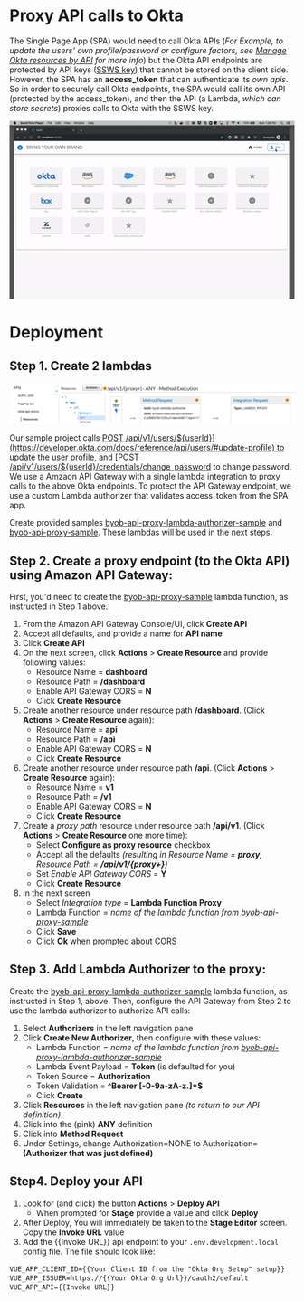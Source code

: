# Proxy API calls to Okta
The Single Page App (SPA) would need to call Okta APIs (*For Example, to update the users' own profile/password or configure factors, see [Manage Okta resources by API](https://developer.okta.com/docs/reference/#manage-okta-resources) for more info*) but the Okta API endpoints are protected by API keys ([SSWS key](https://developer.okta.com/docs/reference/api-overview/#authentication)) that cannot be stored on the client side. However, the SPA has an **access_token** that can authenticate its *own apis*. So in order to securely call Okta endpoints, the SPA would call its own API (protected by the access_token), and then the API (a Lambda, *which can store secrets*) proxies calls to Okta with the SSWS key.

![alt text](../images/byob-demo-crud.gif)


# Deployment

## Step 1. Create 2 lambdas
![alt text](../images/apigateway.png)

Our sample project calls [POST /api/v1/users/${userId}](https://developer.okta.com/docs/reference/api/users/#update-profile) to update the user profile, and [POST /api/v1/users/${userId}/credentials/change_password](https://developer.okta.com/docs/reference/api/users/#change-password) to change password. We use a Amzaon API Gateway with a single lambda integration to proxy calls to the above Okta endpoints. To protect the API Gateway endpoint, we use a custom Lambda authorizer that validates access_token from the SPA app.

Create provided samples [byob-api-proxy-lambda-authorizer-sample](/api/byob-api-proxy-lambda-authorizer-sample) and [byob-api-proxy-sample](/api/byob-api-proxy-sample). These lambdas will be used in the next steps.

## Step 2. Create a proxy endpoint (to the Okta API) using Amazon API Gateway:
First, you'd need to create the [byob-api-proxy-sample](/api/byob-api-proxy-sample) lambda function, as instructed in Step 1 above.

1. From the Amazon API Gateway Console/UI, click **Create API**
2. Accept all defaults, and provide a name for **API name**
3. Click **Create API**
4. On the next screen, click **Actions** > **Create Resource** and provide following values:
    * Resource Name = **dashboard**
    * Resource Path = **/dashboard**
    * Enable API Gateway CORS = **N**
    * Click **Create Resource**
5. Create another resource under resource path **/dashboard**. (Click **Actions** > **Create Resource** again):
    * Resource Name = **api**
    * Resource Path = **/api** 
    * Enable API Gateway CORS = **N**
    * Click **Create Resource**
6. Create another resource under resource path **/api**. (Click **Actions** > **Create Resource** again):
    * Resource Name = **v1**
    * Resource Path = **/v1** 
    * Enable API Gateway CORS = **N**
    * Click **Create Resource**
7. Create a *proxy path* resource under resource path **/api/v1**. (Click **Actions** > **Create Resource** one more time):
    * Select **Configure as proxy resource** checkbox
    * Accept all the defaults *(resulting in Resource Name = **proxy**, Resource Path = **/api/v1/{proxy+}**)*
    * Set *Enable API Gateway CORS* = **Y**
    * Click **Create Resource**
8. In the next screen
    * Select *Integration type* = **Lambda Function Proxy**
    * Lambda Function = *name of the lambda function from [byob-api-proxy-sample](/api/byob-api-proxy-sample)*
    * Click **Save**
    * Click **Ok** when prompted about CORS

## Step 3. Add Lambda Authorizer to the proxy:
Create the [byob-api-proxy-lambda-authorizer-sample](/api/byob-api-proxy-lambda-authorizer-sample) lambda function, as instructed in Step 1, above. Then, configure the API Gateway from Step 2 to use the lambda authorizer to authorize API calls:

1. Select **Authorizers** in the left navigation pane
2. Click **Create New Authorizer**, then configure with these values:
    * Lambda Function = *name of the lambda function from [byob-api-proxy-lambda-authorizer-sample](/api/byob-api-proxy-lambda-authorizer-sample)*
    * Lambda Event Payload = **Token** (is defaulted for you)
    * Token Source = **Authorization**
    * Token Validation = **^Bearer [-0-9a-zA-z\.]*$**
    * Click **Create**
3. Click **Resources** in the left navigation pane *(to return to our API definition)*
4. Click into the (pink) **ANY** definition
5. Click into **Method Request**
6. Under Settings, change Authorization=NONE to Authorization=**(Authorizer that was just defined)**

## Step4. Deploy your API
1. Look for (and click) the button **Actions** > **Deploy API**
    * When prompted for **Stage** provide a value and click **Deploy**
2. After Deploy, You will immediately be taken to the **Stage Editor** screen. Copy the **Invoke URL** value
3. Add the {{Invoke URL}} api endpoint to your `.env.development.local` config file. The file should look like:
```
VUE_APP_CLIENT_ID={{Your Client ID from the "Okta Org Setup" setup}}
VUE_APP_ISSUER=https://{{Your Okta Org Url}}/oauth2/default
VUE_APP_API={{Invoke URL}}
```
